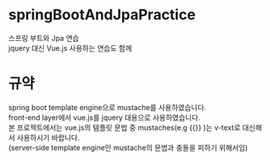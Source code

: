 # springBootAndJpaPractice
스프링 부트와 Jpa 연습   
jquery 대신 Vue.js 사용하는 연습도 함께

# 규약 #
spring boot template engine으로 mustache를 사용하였습니다.  
front-end layer에서 vue.js를 jquery 대용으로 사용하였습니다.  
본 프로젝트에서는 vue.js의 템플릿 문법 중 mustaches(e.g {{}} )는 v-text로 대신해서 사용하시기 바랍니다.  
(server-side template engine인 mustache의 문법과 충돌을 피하기 위해서임)  
